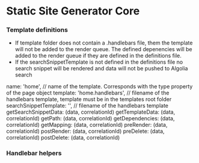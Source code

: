 # Static Site Generator Core




### Template definitions

- If template folder does not contain a .handlebars file, them the template will not be added to the render queue. The defined depenencies will be added to the render queue if they are defined in the definitions file.
- If the searchSnippetTemplate is not defined in the definitions file no search snippet will be rendered and data will not be pushed to Algolia search 


name: 'home', // name of the template. Corresponds with the type property of the page object
template: 'home.handlebars', // filename of the handlebars template, template must be in the templates root folder
searchSnippetTemplate: '', // filename of the handlebars template
getSearchSnippetData: (data, correlationId)
getTemplateData: (data, correlationId)
getPath: (data, correlationId)
getDependencies: (data, correlationId)
getMapping: (data, correlationId)
preRender: (data, correlationId)
postRender: (data, correlationId)
preDelete: (data, correlationId)
postDelete: (data, correlationId)





### Handlebar helpers
